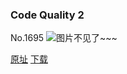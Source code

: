 ### Code Quality 2
No.1695
![图片不见了~~~](https://imgs.xkcd.com/comics/code_quality_2.png)

[原址](https://xkcd.com//1695) [下载](https://imgs.xkcd.com/comics/code_quality_2.png)

